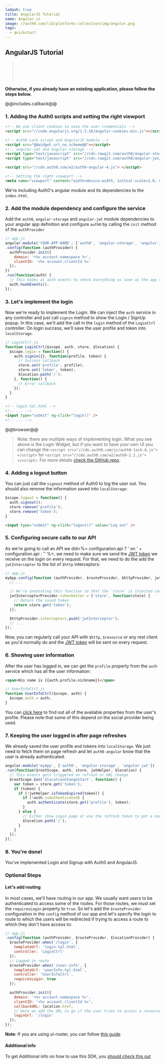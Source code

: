 ```yaml
---
lodash: true
title: AngularJS Tutorial
name: Angular.js
image: //auth0.com/lib/platforms-collection/img/angular.png
tags:
  - quickstart
---
```


## AngularJS Tutorial

<div class="package" style="text-align: center;">
  <blockquote>
    <a href="/auth0-angular/master/create-package?path=examples/widget-with-api&type=js@@account.clientParam@@" class="btn btn-lg btn-success btn-package" style="text-transform: uppercase; color: white">
      <span style="display: block">Download a Seed project</span>
      <% if (account.userName) { %>
      <span class="smaller" style="display:block; font-size: 11px">with your Auth0 API Keys already set and configured</span>
      <% } %>
    </a>
  </blockquote>
</div>

**Otherwise, if you already have an existing application, please follow the steps below.**

@@includes.callback@@

### 1. Adding the Auth0 scripts and setting the right viewport

```html
<!-- We use client cookies to save the user credentials -->
<script src="//code.angularjs.org/1.2.16/angular-cookies.min.js"></script>

<!-- Auth0 Lock script and AngularJS module -->
<script src="@@widget_url_no_scheme@@"></script>
<!-- angular-jwt and angular-storage -->
<script type="text/javascript" src="//cdn.rawgit.com/auth0/angular-storage/master/dist/angular-storage.js"></script>
<script type="text/javascript" src="//cdn.rawgit.com/auth0/angular-jwt/master/dist/angular-jwt.js"></script>

<script src="//cdn.auth0.com/w2/auth0-angular-4.js"> </script>

<!-- Setting the right viewport -->
<meta name="viewport" content="width=device-width, initial-scale=1.0, maximum-scale=1.0, user-scalable=no" />
```

We're including Auth0's angular module and its dependencies to the `index.html`.

### 2. Add the module dependency and configure the service

Add the `auth0`, `angular-storage` and `angular-jwt` module dependencies to your angular app definition and configure `auth0` by calling the `init` method of the `authProvider`

```js
// app.js
angular.module('YOUR-APP-NAME', ['auth0', 'angular-storage', 'angular-jwt'])
.config(function (authProvider) {
  authProvider.init({
    domain: '<%= account.namespace %>',
    clientID: '<%= account.clientId %>'
  });
})
.run(function(auth) {
  // This hooks al auth events to check everything as soon as the app starts
  auth.hookEvents();
});
```


### 3. Let's implement the login

Now we're ready to implement the Login. We can inject the `auth` service in any controller and just call `signin` method to show the Login / SignUp popup.
In this case, we'll add the call in the `login` method of the `LoginCtrl` controller. On login success, we'll save the user profile and token into `localStorage`.

```js
// LoginCtrl.js
function LoginCtrl($scope, auth, store, $location) {
  $scope.login = function() {
    auth.signin({}, function(profile, token) {
      // Success callback
      store.set('profile', profile);
      store.set('token', token);
      $location.path('/');
    }, function() {
      // Error callback
    });
  }
}
```

```html
<!-- login.tpl.html -->
<!-- ... -->
<input type="submit" ng-click="login()" />
<!-- ... -->
```

@@browser@@

> Note: there are multiple ways of implementing login. What you see above is the Login Widget, but if you want to have your own UI you can change the `<script src="//cdn.auth0.com/js/auth0-lock-6.js"></script>` for `<script src="//cdn.auth0.com/w2/auth0-2.1.js"></script>`. For more details [check the GitHub repo](https://github.com/auth0/auth0-angular#with-your-own-ui).

### 4. Adding a logout button

You can just call the `signout` method of Auth0 to log the user out. You should also remove the information saved into `localStorage`:

```js
$scope.logout = function() {
  auth.signout();
  store.remove('profile');
  store.remove('token');
}
```

```html
<input type="submit" ng-click="logout()" value="Log out" />
```


### 5. Configuring secure calls to our API

As we're going to call an API we did<%= configuration.api ? ' on ' + configuration.api : '' %>, we need to make sure we send the [JWT token](/jwt) we receive on the login on every request. For that, we need to do the add the `jwtInterceptor` to the list of `$http` interceptors:

```js
// app.js
myApp.config(function (authProvider, $routeProvider, $httpProvider, jwtInterceptorProvider) {
  // ...

  // We're annotating this function so that the `store` is injected correctly when this file is minified
  jwtInterceptorProvider.tokenGetter = ['store', function(store) {
    // Return the saved token
    return store.get('token');
  }];

  $httpProvider.interceptors.push('jwtInterceptor');
  // ...
});
```

Now, you can regularly call your API with `$http`, `$resource` or any rest client as you'd normally do and the [JWT token](/jwt) will be sent on every request.

### 6. Showing user information

After the user has logged in, we can get the `profile` property from the `auth` service which has all the user information:

```html
<span>His name is {{auth.profile.nickname}}</span>
```

```js
// UserInfoCtrl.js
function UserInfoCtrl($scope, auth) {
  $scope.auth = auth;
}
```

You can [click here](/user-profile) to find out all of the available properties from the user's profile. Please note that some of this depend on the social provider being used.

### 7. Keeping the user logged in after page refreshes

We already saved the user profile and tokens into `localStorage`. We just need to fetch them on page refresh and let `auth0-angular` know that the user is already authenticated.

```js
angular.module('myApp', ['auth0', 'angular-storage', 'angular-jwt'])
.run(function($rootScope, auth, store, jwtHelper, $location) {
  // This events gets triggered on refresh or URL change
  $rootScope.$on('$locationChangeStart', function() {
    var token = store.get('token');
    if (token) {
      if (!jwtHelper.isTokenExpired(token)) {
        if (!auth.isAuthenticated) {
          auth.authenticate(store.get('profile'), token);
        }
      } else {
        // Either show Login page or use the refresh token to get a new idToken
        $location.path('/');
      }
    }
  });
});
```

### 8. You're done!

You've implemented Login and Signup with Auth0 and AngularJS.

### Optional Steps
#### Let's add routing

In most cases, we'll have routing in our app.
We usually want users to be authenticated to access some of the routes. For those routes, we must set the `requiresLogin` property to `true`.
So let's add the `$routeProvider` configuration in the `config` method of our app and let's specify the login to route to which the users will be redirected if trying to access a route to which they don't have access to:

```js
// app.js
.config(function (authProvider, $routeProvider, $locationProvider) {
  $routeProvider.when('/login', {
    templateUrl: 'login.tpl.html',
    controller: 'LoginCtrl'
  });
  // Logged in route
  $routeProvider.when('/user-info', {
    templateUrl: 'userInfo.tpl.html',
    controller: 'UserInfoCtrl',
    requiresLogin: true
  });

  authProvider.init({
    domain: '<%= account.namespace %>',
    clientID: '<%= account.clientId %>',
    callbackURL: location.href,
    // Here we add the URL to go if the user tries to access a resource he can't because he's not authenticated
    loginUrl: '/login'
  });
});
```

__Note__: If you are using ui-router, you can follow [this guide](https://github.com/auth0/auth0-angular/blob/master/docs/routing.md#ui-router)

#### Additional info

To get Additional info on how to use this SDK, you [should check this out](https://github.com/auth0/auth0-angular/blob/master/README.md)
